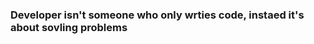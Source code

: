 ### Developer isn't someone who only wrties code, instaed it's about sovling problems 


<!---
Benj846/Benj846 is a ✨ special ✨ repository because its `README.md` (this file) appears on your GitHub profile.
You can click the Preview link to take a look at your changes.
--->
